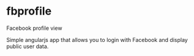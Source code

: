 # fbprofile
Facebook profile view


Simple angularjs app that allows you to login with Facebook and display public user data.
